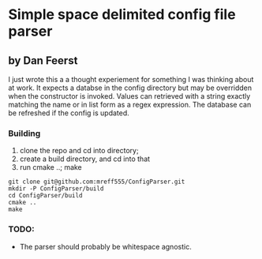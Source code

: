 # Simple space delimited config file parser
## by Dan Feerst

I just wrote this a a thought experiement for something I was thinking about at work.  It expects a databse in the config directory but may be overridden when the constructor is invoked.  Values can retrieved with a string exactly
matching the name or in list form as a regex expression.  The database can be refreshed if the config is updated.

### Building

1. clone the repo and cd into directory;
2. create a build directory, and cd into that
3. run cmake ..; make
```
git clone git@github.com:mreff555/ConfigParser.git
mkdir -P ConfigParser/build
cd ConfigParser/build
cmake ..
make
```

### TODO:
- The parser should probably be whitespace agnostic.
